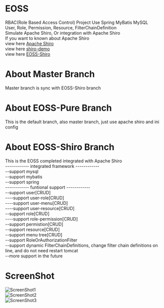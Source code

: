 # EOSS
RBAC(Role Based Access Control) Project Use Spring MyBatis MySQL  
User, Role, Permission, Resource, FilterChainDefinition  
Simulate Apache Shiro, Or integration with Apache Shiro  
If you want to known about Apache Shiro  
view here [Apache Shiro](http://shiro.apache.org/index.html "Apache Shiro")  
view here [shiro-demo](https://github.com/jelly-liu/shiro-demo "shiro-demo")  
view here [EOSS-Shiro](https://github.com/jelly-liu/EOSS "EOSS-Shiro")

# About Master Branch
Master branch is sync with EOSS-Shiro branch

# About EOSS-Pure Branch
This is the default branch, also master branch, just use apache shiro and ini config

# About EOSS-Shiro Branch
This is the EOSS completed integrated with Apache Shiro  
------------ integrated framework ------------  
--support mysql  
--support mybatis  
--support spring  
------------ funtional support ------------  
--support user[CRUD]  
----support user-role[CRUD]  
----support user-menu[CRUD]  
----support user-resource[CRUD]  
--support role[CRUD]  
----support role-permission[CRUD]  
--support permistion[CRUD]  
--support resource[CRUD]  
--support menu tree[CRUD]  
--support RoleOrAuthorizationFilter  
--support dynamic FilterChainDefinitions, change filter chain definitions on line, and do not need restart tomcat  
--more support in the future  

# ScreenShot  
![ScreenShot1](https://github.com/jelly-liu/EOSS/blob/master/ScreenShot1.png "ScreenShot1")  
![ScreenShot2](https://github.com/jelly-liu/EOSS/blob/master/ScreenShot2.png "ScreenShot2")  
![ScreenShot3](https://github.com/jelly-liu/EOSS/blob/master/ScreenShot3.png "ScreenShot3")  

